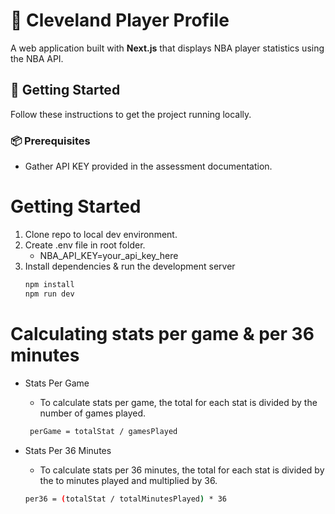 # 🏀 Cleveland Player Profile

A web application built with **Next.js** that displays NBA player statistics using the NBA API.

## 🚀 Getting Started

Follow these instructions to get the project running locally.

### 📦 Prerequisites

- Gather API KEY provided in the assessment documentation.

# Getting Started

1.  Clone repo to local dev environment.
2.  Create .env file in root folder.
    - NBA_API_KEY=your_api_key_here
3.  Install dependencies & run the development server
    ```bash
    npm install
    npm run dev
    ```

# Calculating stats per game & per 36 minutes

- Stats Per Game

  - To calculate stats per game, the total for each stat is divided by the number of games played.

  ```bash
   perGame = totalStat / gamesPlayed
  ```

- Stats Per 36 Minutes

  - To calculate stats per 36 minutes, the total for each stat is divided by the to minutes played and multiplied by 36.

  ```bash
  per36 = (totalStat / totalMinutesPlayed) * 36
  ```
